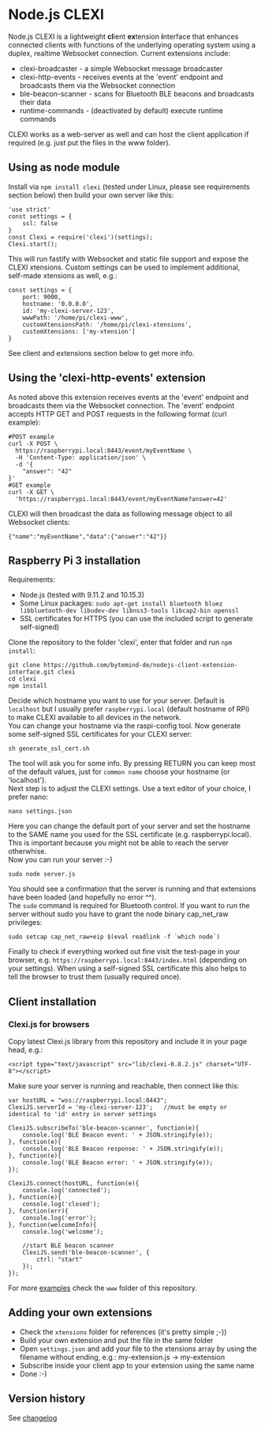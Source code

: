 # Node.js CLEXI
Node.js CLEXI is a lightweight **cl**ient **ex**tension **i**nterface that enhances connected clients with functions of the underlying operating system using a duplex, realtime Websocket connection.
Current extensions include:
* clexi-broadcaster - a simple Websocket message broadcaster
* clexi-http-events - receives events at the 'event' endpoint and broadcasts them via the Websocket connection
* ble-beacon-scanner - scans for Bluetooth BLE beacons and broadcasts their data
* runtime-commands - (deactivated by default) execute runtime commands

CLEXI works as a web-server as well and can host the client application if required (e.g. just put the files in the www folder).

## Using as node module

Install via `npm install clexi` (tested under Linux, please see requirements section below) then build your own server like this:
```
'use strict'
const settings = {
	ssl: false
}
const Clexi = require('clexi')(settings);
Clexi.start();
```
This will run fastify with Websocket and static file support and expose the CLEXI xtensions.
Custom settings can be used to implement additional, self-made xtensions as well, e.g.:
```
const settings = {
	port: 9000,
	hostname: '0.0.0.0',
	id: 'my-clexi-server-123',
	wwwPath: '/home/pi/clexi-www',
	customXtensionsPath: '/home/pi/clexi-xtensions',
	customXtensions: ['my-xtension']
}
```
See client and extensions section below to get more info.

## Using the 'clexi-http-events' extension
As noted above this extension receives events at the 'event' endpoint and broadcasts them via the Websocket connection. The 'event' endpoint accepts HTTP GET and POST requests in the following format (curl example):
```
#POST example
curl -X POST \
  https://raspberrypi.local:8443/event/myEventName \
  -H 'Content-Type: application/json' \
  -d '{
	"answer": "42"
}'
#GET example
curl -X GET \
  'https://raspberrypi.local:8443/event/myEventName?answer=42'
```
CLEXI will then broadcast the data as following message object to all Websocket clients:
```
{"name":"myEventName","data":{"answer":"42"}}
```

## Raspberry Pi 3 installation

Requirements:  
* Node.js (tested with 9.11.2 and 10.15.3)
* Some Linux packages: `sudo apt-get install bluetooth bluez libbluetooth-dev libudev-dev libnss3-tools libcap2-bin openssl`
* SSL certificates for HTTPS (you can use the included script to generate self-signed)
  
Clone the repository to the folder 'clexi', enter that folder and run `npm install`:  
```
git clone https://github.com/bytemind-de/nodejs-client-extension-interface.git clexi
cd clexi
npm install
```  
Decide which hostname you want to use for your server. Default is `localhost` but I usually prefer `raspberrypi.local` (default hostname of RPi) to make CLEXI available to all devices in the network.  
You can change your hostname via the raspi-config tool.
Now generate some self-signed SSL certificates for your CLEXI server:  
```
sh generate_ssl_cert.sh
```  
The tool will ask you for some info. By pressing RETURN you can keep most of the default values, just for `common name` choose your hostname (or 'localhost').  
Next step is to adjust the CLEXI settings. Use a text editor of your choice, I prefer nano:
```
nano settings.json
```  
Here you can change the default port of your server and set the hostname to the SAME name you used for the SSL certificate (e.g. raspberrypi.local). This is important because you might not be able to reach the server otherwhise.  
Now you can run your server :-)  
```
sudo node server.js
```  
You should see a confirmation that the server is running and that extensions have been loaded (and hopefully no error ^^).  
The `sudo` command is required for Bluetooth control. If you want to run the server without sudo you have to grant the node binary cap_net_raw privileges:  
```
sudo setcap cap_net_raw+eip $(eval readlink -f `which node`)
```  
Finally to check if everything worked out fine visit the test-page in your browser, e.g. `https://raspberrypi.local:8443/index.html` (depending on your settings). When using a self-signed SSL certificate this also helps to tell the browser to trust them (usually required once).
  
## Client installation

### Clexi.js for browsers

Copy latest Clexi.js library from this repository and include it in your page head, e.g.:
```
<script type="text/javascript" src="lib/clexi-0.8.2.js" charset="UTF-8"></script>
```
Make sure your server is running and reachable, then connect like this:
```
var hostURL = "wss://raspberrypi.local:8443";
ClexiJS.serverId = 'my-clexi-server-123'; 	//must be empty or identical to 'id' entry in server settings
  
ClexiJS.subscribeTo('ble-beacon-scanner', function(e){
	console.log('BLE Beacon event: ' + JSON.stringify(e));
}, function(e){
	console.log('BLE Beacon response: ' + JSON.stringify(e));
}, function(e){
	console.log('BLE Beacon error: ' + JSON.stringify(e));
});
  
ClexiJS.connect(hostURL, function(e){
	console.log('connected');	
}, function(e){
	console.log('closed');
}, function(err){
	console.log('error');
}, function(welcomeInfo){
	console.log('welcome');
	
	//start BLE beacon scanner
	ClexiJS.send('ble-beacon-scanner', {
		ctrl: "start"
	});
});
```
  
For more [examples](www/index.html) check the `www` folder of this repository.

## Adding your own extensions

* Check the `xtensions` folder for references (it's pretty simple ;-))
* Build your own extension and put the file in the same folder
* Open `settings.json` and add your file to the xtensions array by using the filename without ending, e.g.: my-extension.js -> my-extension
* Subscribe inside your client app to your extension using the same name
* Done :-)

## Version history

See [changelog](CHANGELOG.md)
